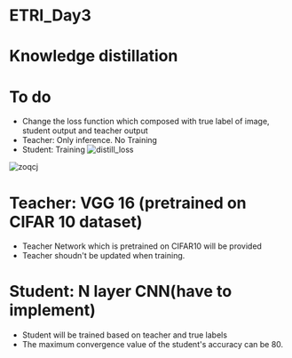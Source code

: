# ETRI_Day3
# Knowledge distillation
# To do 
  - Change the loss function which composed with true label of image, student output and teacher output 
  - Teacher: Only inference. No Training
  - Student: Training 
![distill_loss](https://user-images.githubusercontent.com/55013577/89907697-f2966800-dc27-11ea-8a62-b71d05e60cb2.PNG)

![zoqcj](https://user-images.githubusercontent.com/55013577/89912145-2d4ecf00-dc2d-11ea-9120-67484e3306f7.PNG)  
  
# Teacher: VGG 16 (pretrained on CIFAR 10 dataset) 
  - Teacher Network which is pretrained on CIFAR10 will be provided 
  - Teacher shoudn't be updated when training. 

# Student: N layer CNN(have to implement)
  - Student will be trained based on teacher and true labels 
  - The maximum convergence value of the student's accuracy can be 80.
